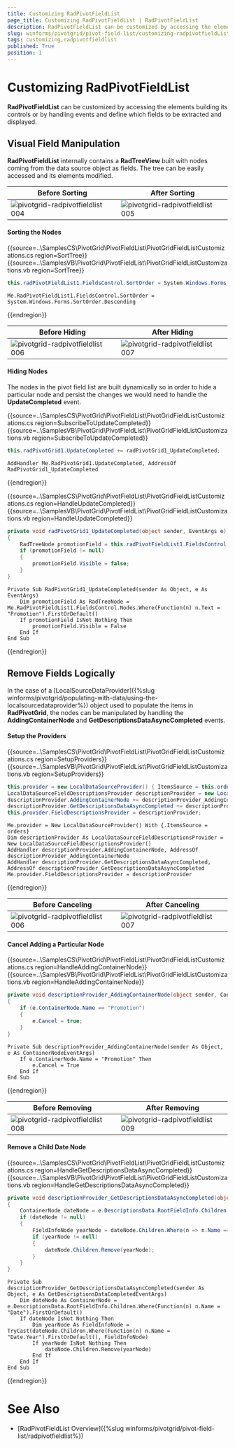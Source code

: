 ```yaml
---
title: Customizing RadPivotFieldList
page_title: Customizing RadPivotFieldList | RadPivotFieldList
description: RadPivotFieldList can be customized by accessing the elements building its controls or by handling events and define which fields to be extracted and displayed.
slug: winforms/pivotgrid/pivot-field-list/customizing-radpivotfieldList
tags: customizing,radpivotfieldlist 
published: True
position: 1
---
```


# Customizing RadPivotFieldList

**RadPivotFieldList** can be customized by accessing the elements building its controls or by handling events and define which fields to be extracted and displayed.

## Visual Field Manipulation

__RadPivotFieldList__ internally contains a __RadTreeView__ built with nodes coming from the data source object as fields. The tree can be easily accessed and its elements modified.

| Before Sorting | After Sorting |
| ------ | ------ |
|![pivotgrid-radpivotfieldlist 004](images/pivotgrid-radpivotfieldlist004.png)|![pivotgrid-radpivotfieldlist 005](images/pivotgrid-radpivotfieldlist005.png)|

#### Sorting the Nodes

{{source=..\SamplesCS\PivotGrid\PivotFieldList\PivotGridFieldListCustomizations.cs region=SortTree}} 
{{source=..\SamplesVB\PivotGrid\PivotFieldList\PivotGridFieldListCustomizations.vb region=SortTree}}
````C#
this.radPivotFieldList1.FieldsControl.SortOrder = System.Windows.Forms.SortOrder.Ascending;

````
````VB.NET
Me.RadPivotFieldList1.FieldsControl.SortOrder = System.Windows.Forms.SortOrder.Descending

```` 



{{endregion}}

| Before Hiding | After Hiding |
| ------ | ------ |
|![pivotgrid-radpivotfieldlist 006](images/pivotgrid-radpivotfieldlist006.png)|![pivotgrid-radpivotfieldlist 007](images/pivotgrid-radpivotfieldlist007.png)|

#### Hiding Nodes

The nodes in the pivot field list are built dynamically so in order to hide a particular node and persist the changes we would need to handle the __UpdateCompleted__ event.

{{source=..\SamplesCS\PivotGrid\PivotFieldList\PivotGridFieldListCustomizations.cs region=SubscribeToUpdateCompleted}} 
{{source=..\SamplesVB\PivotGrid\PivotFieldList\PivotGridFieldListCustomizations.vb region=SubscribeToUpdateCompleted}}
````C#
this.radPivotGrid1.UpdateCompleted += radPivotGrid1_UpdateCompleted;

````
````VB.NET
AddHandler Me.RadPivotGrid1.UpdateCompleted, AddressOf RadPivotGrid1_UpdateCompleted

```` 



{{endregion}}

{{source=..\SamplesCS\PivotGrid\PivotFieldList\PivotGridFieldListCustomizations.cs region=HandleUpdateCompleted}} 
{{source=..\SamplesVB\PivotGrid\PivotFieldList\PivotGridFieldListCustomizations.vb region=HandleUpdateCompleted}}
````C#
private void radPivotGrid1_UpdateCompleted(object sender, EventArgs e)
{
    RadTreeNode promotionField = this.radPivotFieldList1.FieldsControl.Nodes.Where(n => n.Text == "Promotion").FirstOrDefault();
    if (promotionField != null)
    {
        promotionField.Visible = false;
    }
}

````
````VB.NET
Private Sub RadPivotGrid1_UpdateCompleted(sender As Object, e As EventArgs)
    Dim promotionField As RadTreeNode = Me.RadPivotFieldList1.FieldsControl.Nodes.Where(Function(n) n.Text = "Promotion").FirstOrDefault()
    If promotionField IsNot Nothing Then
        promotionField.Visible = False
    End If
End Sub

```` 



{{endregion}}

## Remove Fields Logically

In the case of a [LocalSourceDataProvider]({%slug winforms/pivotgrid/populating-with-data/using-the-localsourcedataprovider%}) object used to populate the items in __RadPivotGrid__, the nodes can be manipulated by handling the __AddingContainerNode__ and __GetDescriptionsDataAsyncCompleted__ events.

#### Setup the Providers

{{source=..\SamplesCS\PivotGrid\PivotFieldList\PivotGridFieldListCustomizations.cs region=SetupProviders}} 
{{source=..\SamplesVB\PivotGrid\PivotFieldList\PivotGridFieldListCustomizations.vb region=SetupProviders}}
````C#
this.provider = new LocalDataSourceProvider() { ItemsSource = this.orders };
LocalDataSourceFieldDescriptionsProvider descriptionProvider = new LocalDataSourceFieldDescriptionsProvider();
descriptionProvider.AddingContainerNode += descriptionProvider_AddingContainerNode;
descriptionProvider.GetDescriptionsDataAsyncCompleted += descriptionProvider_GetDescriptionsDataAsyncCompleted;
this.provider.FieldDescriptionsProvider = descriptionProvider;

````
````VB.NET
Me.provider = New LocalDataSourceProvider() With {.ItemsSource = orders}
Dim descriptionProvider As LocalDataSourceFieldDescriptionsProvider = New LocalDataSourceFieldDescriptionsProvider()
AddHandler descriptionProvider.AddingContainerNode, AddressOf descriptionProvider_AddingContainerNode
AddHandler descriptionProvider.GetDescriptionsDataAsyncCompleted, AddressOf descriptionProvider_GetDescriptionsDataAsyncCompleted
Me.provider.FieldDescriptionsProvider = descriptionProvider

```` 



{{endregion}}

| Before Canceling | After Canceling |
| ------ | ------ |
|![pivotgrid-radpivotfieldlist 006](images/pivotgrid-radpivotfieldlist006.png)|![pivotgrid-radpivotfieldlist 007](images/pivotgrid-radpivotfieldlist007.png)|

#### Cancel Adding a Particular Node

{{source=..\SamplesCS\PivotGrid\PivotFieldList\PivotGridFieldListCustomizations.cs region=HandleAddingContainerNode}} 
{{source=..\SamplesVB\PivotGrid\PivotFieldList\PivotGridFieldListCustomizations.vb region=HandleAddingContainerNode}}
````C#
private void descriptionProvider_AddingContainerNode(object sender, ContainerNodeEventArgs e)
{
    if (e.ContainerNode.Name == "Promotion")
    {
        e.Cancel = true;
    }
}

````
````VB.NET
Private Sub descriptionProvider_AddingContainerNode(sender As Object, e As ContainerNodeEventArgs)
    If e.ContainerNode.Name = "Promotion" Then
        e.Cancel = True
    End If
End Sub

```` 



{{endregion}}

| Before Removing | After Removing |
| ------ | ------ |
|![pivotgrid-radpivotfieldlist 008](images/pivotgrid-radpivotfieldlist008.png)|![pivotgrid-radpivotfieldlist 009](images/pivotgrid-radpivotfieldlist009.png)|

#### Remove a Child Date Node

{{source=..\SamplesCS\PivotGrid\PivotFieldList\PivotGridFieldListCustomizations.cs region=HandleGetDescriptionsDataAsyncCompleted}} 
{{source=..\SamplesVB\PivotGrid\PivotFieldList\PivotGridFieldListCustomizations.vb region=HandleGetDescriptionsDataAsyncCompleted}}
````C#
private void descriptionProvider_GetDescriptionsDataAsyncCompleted(object sender, GetDescriptionsDataCompletedEventArgs e)
{
    ContainerNode dateNode = e.DescriptionsData.RootFieldInfo.Children.Where(n => n.Name == "Date").FirstOrDefault();
    if (dateNode != null)
    {
        FieldInfoNode yearNode = dateNode.Children.Where(n => n.Name == "Date.Year").FirstOrDefault() as FieldInfoNode;
        if (yearNode != null)
        {
            dateNode.Children.Remove(yearNode);
        }
    }
}

````
````VB.NET
Private Sub descriptionProvider_GetDescriptionsDataAsyncCompleted(sender As Object, e As GetDescriptionsDataCompletedEventArgs)
    Dim dateNode As ContainerNode = e.DescriptionsData.RootFieldInfo.Children.Where(Function(n) n.Name = "Date").FirstOrDefault()
    If dateNode IsNot Nothing Then
        Dim yearNode As FieldInfoNode = TryCast(dateNode.Children.Where(Function(n) n.Name = "Date.Year").FirstOrDefault(), FieldInfoNode)
        If yearNode IsNot Nothing Then
            dateNode.Children.Remove(yearNode)
        End If
    End If
End Sub

```` 



{{endregion}}

# See Also

* [RadPivotFieldList Overview]({%slug winforms/pivotgrid/pivot-field-list/radpivotfieldlist%})